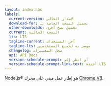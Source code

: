 ```yaml
---
layout: index.hbs
labels:
  current-version: الإصدار الحالي
  download-for: تحميل النسخة الخاصة بـ
  other-downloads: تحميل نسخ أخرى
  current: النسخة الحالية
  lts: LTS
  tagline-current: آخر المستجدات
  tagline-lts: موصى به لجميع المستخدمين
  changelog: سجل التغييرات
  api: API Docs
  version-schedule-prompt: أو انظر إلى
  version-schedule-prompt-link-text: أجندة LTS
---
```


Node.js® هو إطار عمل مبني على محرك [Chrome V8](https://v8.dev/).
